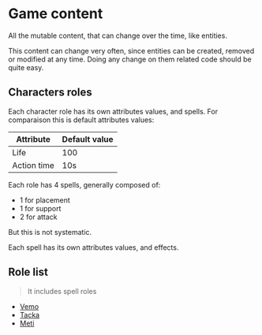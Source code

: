 
# Game content

All the mutable content, that can change over the time, like entities.

This content can change very often, since entities can be created, removed or modified at any time. Doing any change on them related code should be quite easy.

## Characters roles

Each character role has its own attributes values, and spells.
For comparaison this is default attributes values:

| Attribute | Default value |
| --- | --- |
| Life | 100 |
| Action time | 10s |

Each role has 4 spells, generally composed of:
- 1 for placement
- 1 for support
- 2 for attack

But this is not systematic.

Each spell has its own attributes values, and effects.

## Role list

> It includes spell roles

- [Vemo](./character-vemo.md)
- [Tacka](./character-tacka.md)
- [Meti](./character-meti.md)
